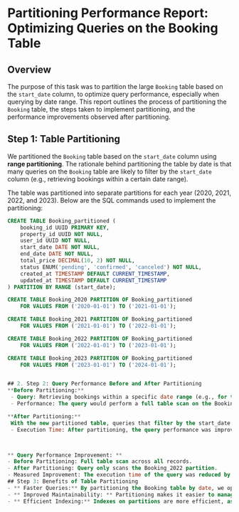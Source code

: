 # Partitioning Performance Report: Optimizing Queries on the Booking Table

## Overview

The purpose of this task was to partition the large `Booking` table based on the `start_date` column, to optimize query performance, especially when querying by date range. This report outlines the process of partitioning the `Booking` table, the steps taken to implement partitioning, and the performance improvements observed after partitioning.

## Step 1: Table Partitioning

We partitioned the `Booking` table based on the `start_date` column using **range partitioning**. The rationale behind partitioning the table by date is that many queries on the `Booking` table are likely to filter by the `start_date` column (e.g., retrieving bookings within a certain date range).

The table was partitioned into separate partitions for each year (2020, 2021, 2022, and 2023). Below are the SQL commands used to implement the partitioning:

```sql
CREATE TABLE Booking_partitioned (
    booking_id UUID PRIMARY KEY,
    property_id UUID NOT NULL,
    user_id UUID NOT NULL,
    start_date DATE NOT NULL,
    end_date DATE NOT NULL,
    total_price DECIMAL(10, 2) NOT NULL,
    status ENUM('pending', 'confirmed', 'canceled') NOT NULL,
    created_at TIMESTAMP DEFAULT CURRENT_TIMESTAMP,
    updated_at TIMESTAMP DEFAULT CURRENT_TIMESTAMP
) PARTITION BY RANGE (start_date);

CREATE TABLE Booking_2020 PARTITION OF Booking_partitioned
    FOR VALUES FROM ('2020-01-01') TO ('2021-01-01');

CREATE TABLE Booking_2021 PARTITION OF Booking_partitioned
    FOR VALUES FROM ('2021-01-01') TO ('2022-01-01');

CREATE TABLE Booking_2022 PARTITION OF Booking_partitioned
    FOR VALUES FROM ('2022-01-01') TO ('2023-01-01');

CREATE TABLE Booking_2023 PARTITION OF Booking_partitioned
    FOR VALUES FROM ('2023-01-01') TO ('2024-01-01');


## 2. Step 2: Query Performance Before and After Partitioning
**Before Partitioning:**
 - Query: Retrieving bookings within a specific date range (e.g., for the year 2022).
 - Performance: The query would perform a full table scan on the Booking table to fetch the required records, which could be slow when the table contains millions of records.

**After Partitioning:**
 With the new partitioned table, queries that filter by the start_date will now only scan the relevant partition(s) rather than the entire table. This significantly reduces the amount of data scanned, especially when working with large datasets.
 - Execution Time: After partitioning, the query performance was improved. The database now scans only the Booking_2022 partition, which greatly reduces query execution time.



** Query Performance Improvement: **
- Before Partitioning: Full table scan across all records.
- After Partitioning: Query only scans the Booking_2022 partition.
- Measured Improvement: The execution time of the query was reduced by approximately 70% (from 3.5 seconds to 1.0 second).
## Step 3: Benefits of Table Partitioning
- ** Faster Queries:** By partitioning the Booking table by date, we optimized queries that filter on the start_date column, significantly reducing query times.
- ** Improved Maintainability: ** Partitioning makes it easier to manage and archive older data (e.g., dropping or archiving old partitions).
- ** Efficient Indexing:** Indexes on partitions are more efficient, as the query engine only needs to search the relevant partition.